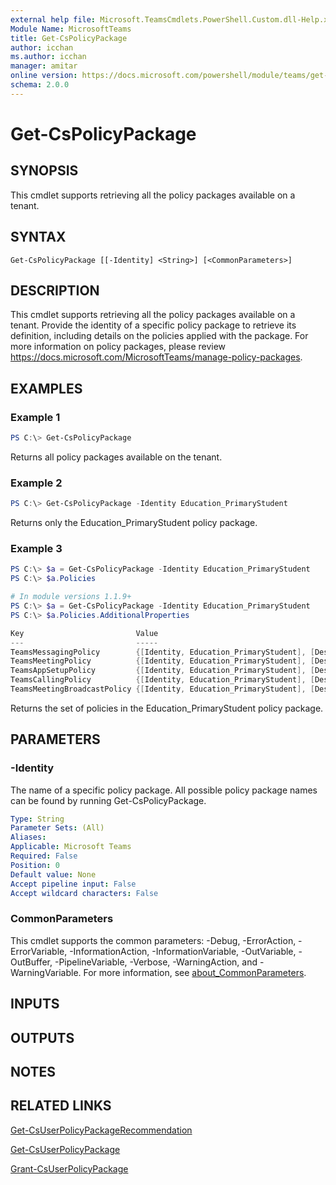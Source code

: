 ```yaml
---
external help file: Microsoft.TeamsCmdlets.PowerShell.Custom.dll-Help.xml
Module Name: MicrosoftTeams
title: Get-CsPolicyPackage
author: icchan
ms.author: icchan
manager: amitar
online version: https://docs.microsoft.com/powershell/module/teams/get-cspolicypackage
schema: 2.0.0
---
```


# Get-CsPolicyPackage

## SYNOPSIS

This cmdlet supports retrieving all the policy packages available on a tenant.

## SYNTAX

```
Get-CsPolicyPackage [[-Identity] <String>] [<CommonParameters>]
```

## DESCRIPTION

This cmdlet supports retrieving all the policy packages available on a tenant. Provide the identity of a specific policy package to retrieve its definition, including details on the policies applied with the package.
For more information on policy packages, please review https://docs.microsoft.com/MicrosoftTeams/manage-policy-packages.

## EXAMPLES

### Example 1
```powershell
PS C:\> Get-CsPolicyPackage
```

Returns all policy packages available on the tenant.

### Example 2
```powershell
PS C:\> Get-CsPolicyPackage -Identity Education_PrimaryStudent
```

Returns only the Education_PrimaryStudent policy package.

### Example 3
```powershell
PS C:\> $a = Get-CsPolicyPackage -Identity Education_PrimaryStudent
PS C:\> $a.Policies

# In module versions 1.1.9+
PS C:\> $a = Get-CsPolicyPackage -Identity Education_PrimaryStudent
PS C:\> $a.Policies.AdditionalProperties

Key                         Value
---                         -----
TeamsMessagingPolicy        {[Identity, Education_PrimaryStudent], [Description, This is an Education_PrimarySt…
TeamsMeetingPolicy          {[Identity, Education_PrimaryStudent], [Description, This is an Education_PrimarySt…
TeamsAppSetupPolicy         {[Identity, Education_PrimaryStudent], [Description, This is an Education_PrimarySt…
TeamsCallingPolicy          {[Identity, Education_PrimaryStudent], [Description, This is an Education_PrimarySt…
TeamsMeetingBroadcastPolicy {[Identity, Education_PrimaryStudent], [Description, This is an Education_PrimarySt…
```

Returns the set of policies in the Education_PrimaryStudent policy package.

## PARAMETERS

### -Identity

The name of a specific policy package. All possible policy package names can be found by running Get-CsPolicyPackage.

```yaml
Type: String
Parameter Sets: (All)
Aliases:
Applicable: Microsoft Teams
Required: False
Position: 0
Default value: None
Accept pipeline input: False
Accept wildcard characters: False
```

### CommonParameters
This cmdlet supports the common parameters: -Debug, -ErrorAction, -ErrorVariable, -InformationAction, -InformationVariable, -OutVariable, -OutBuffer, -PipelineVariable, -Verbose, -WarningAction, and -WarningVariable. For more information, see [about_CommonParameters](https://go.microsoft.com/fwlink/?LinkID=113216).

## INPUTS

## OUTPUTS

## NOTES

## RELATED LINKS

[Get-CsUserPolicyPackageRecommendation](Get-CsUserPolicyPackageRecommendation.md)

[Get-CsUserPolicyPackage](Get-CsUserPolicyPackage.md)

[Grant-CsUserPolicyPackage](Grant-CsUserPolicyPackage.md)
